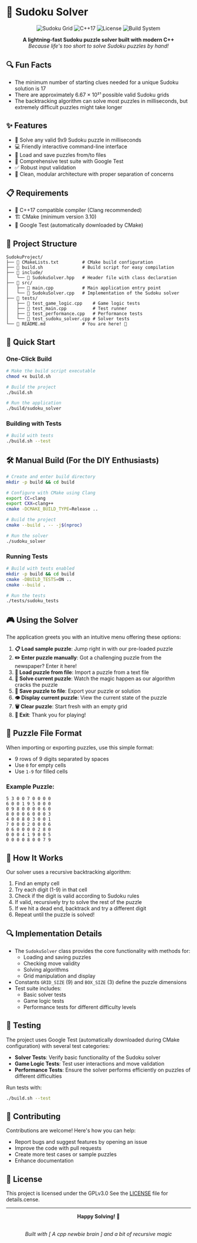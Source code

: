 # 🧩 Sudoku Solver

<div align="center">

![Sudoku Grid](https://img.shields.io/badge/9x9-Sudoku%20Grid-blue)
![C++17](https://img.shields.io/badge/C%2B%2B-17-00599C?logo=c%2B%2B)
![License](https://img.shields.io/badge/License-MIT-green)
![Build System](https://img.shields.io/badge/Build%20System-CMake-064F8C?logo=cmake)

**A lightning-fast Sudoku puzzle solver built with modern C++**  
*Because life's too short to solve Sudoku puzzles by hand!*

</div>

## 🔍 Fun Facts

- The minimum number of starting clues needed for a unique Sudoku solution is 17
- There are approximately 6.67 × 10²¹ possible valid Sudoku grids
- The backtracking algorithm can solve most puzzles in milliseconds, but extremely difficult puzzles might take longer

## ✨ Features

- 🚀 Solve any valid 9x9 Sudoku puzzle in milliseconds
- 💻 Friendly interactive command-line interface
- 💾 Load and save puzzles from/to files
- 🧪 Comprehensive test suite with Google Test
- ✅ Robust input validation
- 🔧 Clean, modular architecture with proper separation of concerns

## 📋 Requirements

- 🔨 C++17 compatible compiler (Clang recommended)
- 🏗️ CMake (minimum version 3.10)
- 🧪 Google Test (automatically downloaded by CMake)

## 📂 Project Structure

```
SudokuProject/
├── 📄 CMakeLists.txt         # CMake build configuration
├── 📄 build.sh               # Build script for easy compilation
├── 📁 include/
│   └── 📄 SudokuSolver.hpp   # Header file with class declaration
├── 📁 src/
│   ├── 📄 main.cpp           # Main application entry point
│   └── 📄 SudokuSolver.cpp   # Implementation of the Sudoku solver
├── 📁 tests/
│   ├── 📄 test_game_logic.cpp    # Game logic tests
│   ├── 📄 test_main.cpp          # Test runner
│   ├── 📄 test_performance.cpp   # Performance tests
│   └── 📄 test_sudoku_solver.cpp # Solver tests
└── 📄 README.md              # You are here! 👋
```

## 🚀 Quick Start

### One-Click Build

```bash
# Make the build script executable
chmod +x build.sh

# Build the project
./build.sh

# Run the application
./build/sudoku_solver
```

### Building with Tests

```bash
# Build with tests
./build.sh --test
```

## 🛠️ Manual Build (For the DIY Enthusiasts)

```bash
# Create and enter build directory
mkdir -p build && cd build

# Configure with CMake using Clang
export CC=clang
export CXX=clang++
cmake -DCMAKE_BUILD_TYPE=Release ..

# Build the project
cmake --build . -- -j$(nproc)

# Run the solver
./sudoku_solver
```

### Running Tests

```bash
# Build with tests enabled
mkdir -p build && cd build
cmake -DBUILD_TESTS=ON ..
cmake --build .

# Run the tests
./tests/sudoku_tests
```

## 🎮 Using the Solver

The application greets you with an intuitive menu offering these options:

1. **📋 Load sample puzzle**: Jump right in with our pre-loaded puzzle
2. **✏️ Enter puzzle manually**: Got a challenging puzzle from the newspaper? Enter it here!
3. **📂 Load puzzle from file**: Import a puzzle from a text file
4. **🧠 Solve current puzzle**: Watch the magic happen as our algorithm cracks the puzzle
5. **💾 Save puzzle to file**: Export your puzzle or solution
6. **👁️ Display current puzzle**: View the current state of the puzzle
7. **🗑️ Clear puzzle**: Start fresh with an empty grid
8. **🚪 Exit**: Thank you for playing!

## 📄 Puzzle File Format

When importing or exporting puzzles, use this simple format:
- 9 rows of 9 digits separated by spaces
- Use `0` for empty cells
- Use `1-9` for filled cells

### Example Puzzle:
```
5 3 0 0 7 0 0 0 0
6 0 0 1 9 5 0 0 0
0 9 8 0 0 0 0 6 0
8 0 0 0 6 0 0 0 3
4 0 0 8 0 3 0 0 1
7 0 0 0 2 0 0 0 6
0 6 0 0 0 0 2 8 0
0 0 0 4 1 9 0 0 5
0 0 0 0 8 0 0 7 9
```

## 🧠 How It Works

Our solver uses a recursive backtracking algorithm:

1. Find an empty cell
2. Try each digit (1-9) in that cell
3. Check if the digit is valid according to Sudoku rules
4. If valid, recursively try to solve the rest of the puzzle
5. If we hit a dead end, backtrack and try a different digit
6. Repeat until the puzzle is solved!

## 🔍 Implementation Details

- The `SudokuSolver` class provides the core functionality with methods for:
  - Loading and saving puzzles
  - Checking move validity
  - Solving algorithms
  - Grid manipulation and display
- Constants `GRID_SIZE` (9) and `BOX_SIZE` (3) define the puzzle dimensions
- Test suite includes:
  - Basic solver tests
  - Game logic tests
  - Performance tests for different difficulty levels

## 🧪 Testing

The project uses Google Test (automatically downloaded during CMake configuration) with several test categories:

- **Solver Tests**: Verify basic functionality of the Sudoku solver
- **Game Logic Tests**: Test user interactions and move validation
- **Performance Tests**: Ensure the solver performs efficiently on puzzles of different difficulties

Run tests with:
```bash
./build.sh --test
```

## 🤝 Contributing

Contributions are welcome! Here's how you can help:
- Report bugs and suggest features by opening an issue
- Improve the code with pull requests
- Create more test cases or sample puzzles
- Enhance documentation

## 📜 License

This project is licensed under the GPLv3.0  See the [LICENSE](LICENSE.txt) file for details.cense.

---

<div align="center">
  <b>Happy Solving! 🎉</b>
  
  <br>
  <br>
  
  *Built with [ A cpp newbie brain ] and a bit of recursive magic*
</div>
